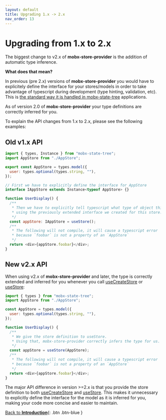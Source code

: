 ```yaml
---
layout: default
title: Upgrading 1.x -> 2.x
nav_order: 13
---
```


# Upgrading from 1.x to 2.x

The biggest change to v2.x of **mobx-store-provider** is the addition of automatic type inference.

**What does that mean?**

In previous (pre 2.x) versions of **mobx-store-provider** you would have to explicitely define the interface for your stores/models in order to take advantage of typescript during development (type hinting, validation, etc). This is [the standard way it is handled in mobx-state-tree](https://mobx-state-tree.js.org/tips/typescript#using-a-mst-type-at-design-time) applications.

As of version 2.0 of **mobx-store-provider** your type definitions are correctly inferred for you.

To explain the API changes from 1.x to 2.x, please see the following examples:

## Old v1.x API

```javascript
import { types, Instance } from "mobx-state-tree";
import AppStore from "./AppStore";

export const AppStore = types.model({
  user: types.optional(types.string, ""),
});

// First we have to explicitly define the interface for AppStore
interface IAppStore extends Instance<typeof AppStore> {}

function UserDisplay() {
  /**
   * Then we have to explicitly tell typescript what type of object this is
   * using the previously extended interface we created for this store.
   */
  const appStore: IAppStore = useStore();
  /**
   * The following will not compile, it will cause a typescript error
   * because `foobar` is not a property of an `AppStore`
   */
  return <div>{appStore.foobar}</div>;
}
```

## New v2.x API

When using v2.x of **mobx-store-provider** and later, the type is correctly extended and inferred for you whenever you call [useCreateStore](/api/useCreateStore) or [useStore](/api/useStore):

```javascript
import { types } from "mobx-state-tree";
import AppStore from "./AppStore";

const AppStore = types.model({
  user: types.optional(types.string, ""),
});

function UserDisplay() {
  /**
   * We give the store definition to useStore.
   * Using that, mobx-store-provider correctly infers the type for us.
   */
  const appStore = useStore(AppStore);
  /**
   * The following will not compile, it will cause a typescript error
   * because `foobar` is not a property of an `AppStore`
   */
  return <div>{appStore.foobar}</div>;
}
```

The major API difference in version >=2.x is that you provide the store definition to both [useCreateStore](/api/useCreateStore) and [useStore](/api/useStore). This makes it unnecessary to explicitly define the interface for the model as it is inferred for you, making your code more concise and easier to maintain.

[Back to **Introduction**](/){: .btn .btn-blue }
